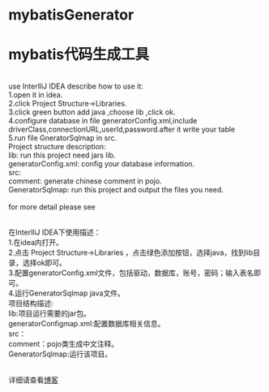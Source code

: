 # mybatisGenerator
# mybatis代码生成工具
</br>
use InterlliJ IDEA describe how to use it:</br>
  1.open it in idea.</br>
  2.click Project Structure->Libraries.</br>
  3.click green button add java ,choose lib ,click ok.</br>
  4.configure database in file generatorConfig.xml,include driverClass,connectionURL,userId,password.after it write your table</br>
  5.run file GneratorSqlmap in src.</br>
Project structure description:</br>
  lib: run this project need jars lib.</br>
  generatorConfig.xml: config your database information.</br>
  src: </br>
  comment: generate chinese comment in pojo.</br>
  GeneratorSqlmap: run this project and output the files you need. </br>
</br>for more detail please see
</br>
</br>
  
  
在InterlliJ IDEA下使用描述：</br>
  1.在idea内打开。</br>
  2.点击 Project Structure->Libraries ，点击绿色添加按钮，选择java，找到lib目录，选择ok即可。</br>
  3.配置generatorConfig.xml文件，包括驱动，数据库，账号，密码；输入表名即可。</br>
  4.运行GeneratorSqlmap java文件。</br>
项目结构描述:</br>
  lib:项目运行需要的jar包。</br>
  generatorConfigmap.xml:配置数据库相关信息。</br>
  src：</br>
  comment：pojo类生成中文注释。</br>
  GeneratorSqlmap:运行该项目。</br>

</br>详细请查看[博客](http://www.cnblog.com/tianwamg/p/10662804.html)
  
  
